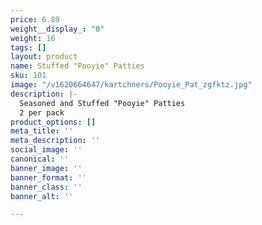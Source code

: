 ```yaml
---
price: 6.89
weight__display_: "0"
weight: 16
tags: []
layout: product
name: Stuffed "Pooyie" Patties
sku: 101
image: "/v1620664647/kartchners/Pooyie_Pat_zgfktz.jpg"
description: |-
  Seasoned and Stuffed "Pooyie" Patties
  2 per pack
product_options: []
meta_title: ''
meta_description: ''
social_image: ''
canonical: ''
banner_image: ''
banner_format: ''
banner_class: ''
banner_alt: ''

---
```

